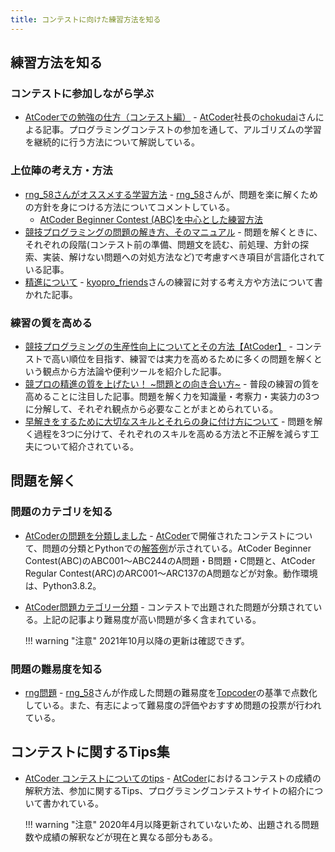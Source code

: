 ```yaml
---
title: コンテストに向けた練習方法を知る
---
```


## 練習方法を知る

### コンテストに参加しながら学ぶ

- [AtCoderでの勉強の仕方（コンテスト編）](http://chokudai.hatenablog.com/entry/2014/08/07/212849) - [AtCoder](https://atcoder.jp/)社長の[chokudai](https://twitter.com/chokudai)さんによる記事。プログラミングコンテストの参加を通して、アルゴリズムの学習を継続的に行う方法について解説している。

### 上位陣の考え方・方法

- [rng_58さんがオススメする学習方法](https://twitter.com/rng_58/status/1238824295230361600) - [rng_58](https://twitter.com/rng_58)さんが、問題を楽に解くための方針を身につける方法についてコメントしている。
    - [AtCoder Beginner Contest (ABC)を中心とした練習方法](https://twitter.com/kyopro_dekomor2/status/1412385847974895620)
- [競技プログラミングの問題の解き方、そのマニュアル](https://kmyk.github.io/blog/blog/2016/06/21/how-to-solve-problems-in-competitive-programming/) - 問題を解くときに、それぞれの段階(コンテスト前の準備、問題文を読む、前処理、方針の探索、実装、解けない問題への対処方法など)で考慮すべき項目が言語化されている記事。
- [精進について](https://kyopro-friends.hatenablog.com/entry/2020/02/03/202835) - [kyopro_friends](https://atcoder.jp/users/kyopro_friends)さんの練習に対する考え方や方法について書かれた記事。

### 練習の質を高める

- [競技プログラミングの生産性向上についてとその方法【AtCoder】](https://qiita.com/Kota-Y/items/0f3b9206516fe426188a) - コンテストで高い順位を目指す、練習では実力を高めるために多くの問題を解くという観点から方法論や便利ツールを紹介した記事。
- [競プロの精進の質を上げたい！ ~問題との向き合い方~](https://qiita.com/AIris_Solid/items/e9e1817f13e8d15b55ad) - 普段の練習の質を高めることに注目した記事。問題を解く力を知識量・考察力・実装力の3つに分解して、それぞれ観点から必要なことがまとめられている。
- [早解きをするために大切なスキルとそれらの身に付け方について](https://twitter.com/e869120/status/1408803727415255045) - 問題を解く過程を3つに分けて、それぞれのスキルを高める方法と不正解を減らす工夫について紹介されている。

## 問題を解く

### 問題のカテゴリを知る

- [AtCoderの問題を分類しました](https://qiita.com/KoyanagiHitoshi/items/32dc42d8c5ee75339e54) - [AtCoder](https://atcoder.jp/)で開催されたコンテストについて、問題の分類とPythonでの[解答例](https://github.com/KoyanagiHitoshi/AtCoder-Python-Introduction)が示されている。AtCoder Beginner Contest(ABC)のABC001〜ABC244のA問題・B問題・C問題と、AtCoder Regular Contest(ARC)のARC001〜ARC137のA問題などが対象。動作環境は、Python3.8.2。
- [AtCoder問題カテゴリー分類](https://qiita.com/c-yan/items/56a051d826b873b4f78d) - コンテストで出題された問題が分類されている。上記の記事より難易度が高い問題が多く含まれている。

    !!! warning "注意"
        2021年10月以降の更新は確認できず。

### 問題の難易度を知る

- [rng問題](https://docs.google.com/spreadsheets/d/1-dwOvCUGF7ITCYXg2LUFo0YqvZc7PTNX3jz1USuXuBE/edit#gid=0) - [rng_58](https://twitter.com/rng_58)さんが作成した問題の難易度を[Topcoder](https://www.topcoder.com/)の基準で点数化している。また、有志によって難易度の評価やおすすめ問題の投票が行われている。

## コンテストに関するTips集

- [AtCoder コンテストについてのtips](https://qiita.com/drken/items/8a6f139158cde8a61dce) - [AtCoder](https://atcoder.jp/)におけるコンテストの成績の解釈方法、参加に関するTips、プログラミングコンテストサイトの紹介について書かれている。

    !!! warning "注意"
        2020年4月以降更新されていないため、出題される問題数や成績の解釈などが現在と異なる部分もある。
